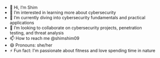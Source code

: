 - 👋 Hi, I’m Shim
- 👀 I’m interested in learning more about cybersecurity
- 🌱 I’m currently diving into cybersecurity fundamentals and practical applications
- 💞️ I’m looking to collaborate on cybersecurity projects, penetration testing, and threat analysis
- 📫 How to reach me @shimshim09
- 😄 Pronouns: she/her
- ⚡ Fun fact: I'm passionate about fitness and love spending time in nature

<!---
shimshim09/shimshim09 is a ✨ special ✨ repository because its `README.md` (this file) appears on your GitHub profile.
You can click the Preview link to take a look at your changes.
--->
